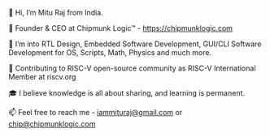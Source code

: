 👋 Hi, I’m Mitu Raj from India.

👔 Founder & CEO at Chipmunk Logic™ - https://chipmunklogic.com

👀 I’m into RTL Design, Embedded Software Development, GUI/CLI Software Development for OS, Scripts, Math, Physics and much more.

🚩 Contributing to RISC-V open-source community as RISC-V International Member at riscv.org

🎓 I believe knowledge is all about sharing, and learning is permanent.

📫 Feel free to reach me - iammituraj@gmail.com or chip@chipmunklogic.com
